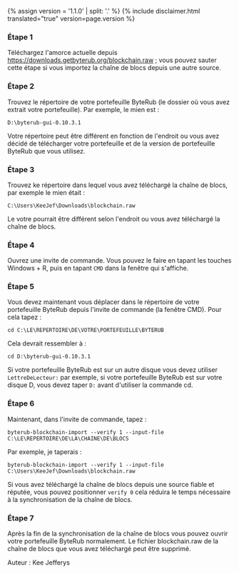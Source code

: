 {% assign version = '1.1.0' | split: '.' %}
{% include disclaimer.html translated="true" version=page.version %}
### Étape 1

Téléchargez l'amorce actuelle depuis https://downloads.getbyterub.org/blockchain.raw ; vous pouvez sauter cette étape si vous importez la chaîne de blocs depuis une autre source.

### Étape 2

Trouvez le répertoire de votre portefeuille ByteRub (le dossier où vous avez extrait votre portefeuille). Par exemple, le mien est :

`D:\byterub-gui-0.10.3.1`

Votre répertoire peut être différent en fonction de l'endroit ou vous avez décidé de télécharger votre portefeuille et de la version de portefeuille ByteRub que vous utilisez.

### Étape 3

Trouvez ke répertoire dans lequel vous avez téléchargé la chaîne de blocs, par exemple le mien était :

`C:\Users\KeeJef\Downloads\blockchain.raw`

Le votre pourrait être différent selon l'endroit ou vous avez téléchargé la chaîne de blocs.

### Étape 4

Ouvrez une invite de commande. Vous pouvez le faire en tapant les touches Windows + R, puis en tapant `CMD` dans la fenêtre qui s'affiche.

### Étape 5

Vous devez maintenant vous déplacer dans le répertoire de votre portefeuille ByteRub depuis l'invite de commande (la fenêtre CMD). Pour cela tapez :

`cd C:\LE\REPERTOIRE\DE\VOTRE\PORTEFEUILLE\BYTERUB`

Cela devrait ressembler à :

`cd D:\byterub-gui-0.10.3.1`

Si votre portefeuille ByteRub est sur un autre disque vous devez utiliser `LettreDeLecteur:` par exemple, si votre portefeuille ByteRub est sur votre disque D, vous devez taper `D:` avant d'utiliser la commande cd.

### Étape 6

Maintenant, dans l'invite de commande, tapez :

`byterub-blockchain-import --verify 1 --input-file C:\LE\REPERTOIRE\DE\LA\CHAINE\DE\BLOCS`

Par exemple, je taperais :

`byterub-blockchain-import --verify 1 --input-file C:\Users\KeeJef\Downloads\blockchain.raw`

Si vous avez téléchargé la chaîne de blocs depuis une source fiable et réputée, vous pouvez positionner `verify 0` cela réduira le temps nécessaire à la synchronisation de la chaîne de blocs.

### Étape 7

Après la fin de la synchronisation de la chaîne de blocs vous pouvez ouvrir votre portefeuille ByteRub normalement. Le fichier blockchain.raw de la chaîne de blocs que vous avez téléchargé peut être supprimé.


Auteur : Kee Jefferys
